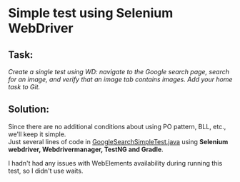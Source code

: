 # Simple test using Selenium WebDriver

## Task:  
_Create a single test using WD: navigate to the Google search page, search for an image, and verify that an image tab contains images. Add your home task to Git._

## Solution:

Since there are no additional conditions about using PO pattern, BLL, etc., we'll keep it simple.   
Just several lines of code in [GoogleSearchSimpleTest.java](src/test/java/GoogleSearchSimpleTest.java) using **Selenium webdriver, Webdrivermanager, TestNG and Gradle**.

I hadn't had any issues with WebElements availability during running this test, so I didn't use waits.
